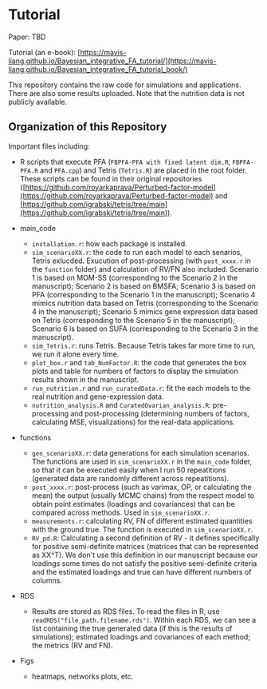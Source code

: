 # Tutorial

Paper: TBD

Tutorial (an e-book): [https://mavis-liang.github.io/Bayesian_integrative_FA_tutorial/](https://mavis-liang.github.io/Bayesian_integrative_FA_tutorial_book/)

This repository contains the raw code for simulations and applications. There are also some results uploaded. Note that the nutrition data is not publicly available.

## Organization of this Repository

Important files including:

- R scripts that execute PFA (`FBPFA-PFA with fixed latent dim.R`, `FBPFA-PFA.R` and `PFA.cpp`) and Tetris (`Tetris.R`) are placed in the root folder. These scripts can be found in their original repositories ([https://github.com/royarkaprava/Perturbed-factor-model](https://github.com/royarkaprava/Perturbed-factor-model) and [https://github.com/igrabski/tetris/tree/main](https://github.com/igrabski/tetris/tree/main)). 

- main_code
  - `installation.r`: how each package is installed.
  - `sim_scenarioXX.r`: the code to run each model to each senarios, Tetris exlucded. Exucution of post-processing (with `post_xxxx.r` in the `function` folder) and calculation of RV/FN also included. Scenario 1 is based on MOM-SS (corresponding to the Scenario 2 in the manuscript); Scenario 2 is based on BMSFA; Scenario 3 is based on PFA (corresponding to the Scenario 1 in the manuscript); Scenario 4 mimics nutrition data based on Tetris (corresponding to the Scenario 4 in the manuscript); Scenario 5 mimics gene expression data based on Tetris (corresponding to the Scenario 5 in the manuscript); Scenario 6 is based on SUFA (corresponding to the Scenario 3 in the manuscript).
  - `sim_Tetris.r`: runs Tetris. Because Tetris takes far more time to run, we run it alone every time.
  - `plot_box.r` and `tab_NumFactor.R`: the code that generates the box plots and table for numbers of factors to display the simulation results shown in the manuscript.
  - `run_nutrition.r` and `run_curatedData.r`: fit the each models to the real nutrition and gene-expression data.
  - `nutrition_analysis.R` and `CuratedOvarian_analysis.R`: pre-processing and post-processing (determining numbers of factors, calculating MSE, visualizations) for the real-data applications.

- functions
  - `gen_scenarioXX.r`: data generations for each simulation scenarios. The functions are used in `sim_scenarioXX.r` in the `main_code` folder, so that it can be executed easily when I run 50 repeatitions (generated data are randomly different across repeatitions).
  - `post_xxxx.r`: post-process (such as varimax, OP, or calculating the mean) the output (usually MCMC chains) from the respect model to obtain point estimates (loadings and covariances) that can be compared across methods. Used in `sim_scenarioXX.r`.
  - `measurements.r`: calculating RV, FN of different estimated quantities with the ground true. The function is executed in `sim_scenarioXX.r`.
  - `RV_pd.R`: Calculating a second definition of RV - it defines specifically for positive semi-definite matrices (matrices that can be represented as XX^T). We don't use this definition in our manuscript because our loadings some times do not satisfy the positive semi-definite criteria and the estimated loadings and true can have different numbers of columns.

- RDS

  - Results are stored as RDS files. To read the files in R, use `readRDS("file_path.filename.rds")`. Within each RDS, we can see a list containing the true generated data (if this is the results of simulations); estimated loadings and covariances of each method; the metrics (RV and FN).

- Figs

  - heatmaps, networks plots, etc.
